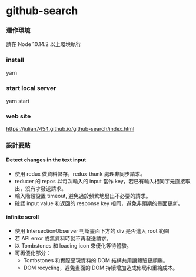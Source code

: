 # github-search
### 運作環境
請在 Node 10.14.2 以上環境執行

### install
yarn

### start local server
yarn start

### web site
https://julian7454.github.io/github-search/index.html

### 設計要點
#### Detect changes in the text input
- 使用 redux 做資料儲存，redux-thunk 處理非同步請求。
- reducer 的 repos 以每次輸入的 input 當作 key，若已有輸入相同字元直接取出，沒有才發送請求。
- 輸入階段設置 timeout, 避免過於頻繁地發出不必要的請求。
- 確認 input value 和返回的 response key 相同，避免非預期的畫面更新。

#### infinite scroll
- 使用 IntersectionObserver 判斷畫面下方的 div 是否進入 root 範圍
- 若 API error 或無資料時就不再發送請求。
- 以 Tombstones 和 loading icon 來優化等待體驗。
- 可再優化部分： 
  - Tombstones 和實際呈現資料的 DOM 結構共用讓體驗更順暢。
  - DOM recycling，避免畫面的 DOM 持續增加造成佈局和重繪成本。

